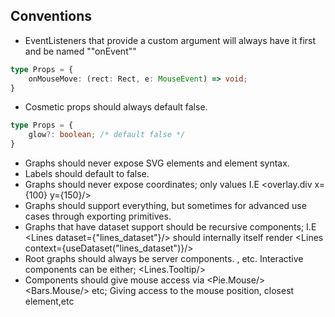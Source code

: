 ## Conventions
- EventListeners that provide a custom argument will always have it first and be named ""onEvent""
```ts
type Props = {
    onMouseMove: (rect: Rect, e: MouseEvent) => void;
}
```
- Cosmetic props should always default false.
```ts
type Props = {
    glow?: boolean; /* default false */
}
```
- Graphs should never expose SVG elements and element syntax.
- Labels should default to false.
- Graphs should never expose coordinates; only values I.E <overlay.div x={100} y={150}/>
- Graphs should support everything, but sometimes for advanced use cases through exporting primitives.
- Graphs that have dataset support should be recursive components;
I.E <Lines dataset={"lines_dataset"}/> should internally itself render <Lines context={useDataset("lines_dataset")}/>
- Root graphs should always be server components. <Lines/>, <Bars/> etc. Interactive components can be either; <Lines.Tooltip/>
- Components should give mouse access via <Pie.Mouse/> <Bars.Mouse/> etc; Giving access to the mouse position, closest element,etc
